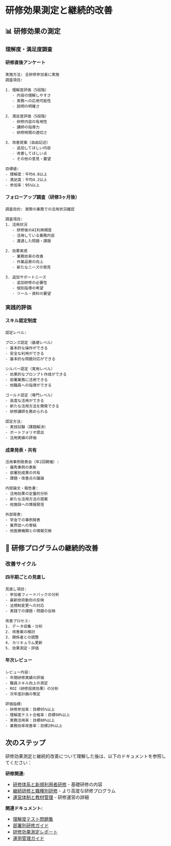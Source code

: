 # 研修効果測定と継続的改善

## 📊 研修効果の測定

### 理解度・満足度調査

#### 研修直後アンケート
```
実施方法: 全研修参加者に実施
調査項目:

1. 理解度評価（5段階）
   - 内容の理解しやすさ
   - 実務への応用可能性
   - 説明の明確さ

2. 満足度評価（5段階）
   - 研修内容の有用性
   - 講師の指導力
   - 研修時間の適切さ

3. 改善提案（自由記述）
   - 追加してほしい内容
   - 改善してほしい点
   - その他の意見・要望

目標値:
- 理解度：平均4.0以上
- 満足度：平均4.2以上
- 参加率：95%以上
```

#### フォローアップ調査（研修3ヶ月後）
```
調査目的: 実際の業務での活用状況確認

調査項目:
1. 活用状況
   - 研修後のAI利用頻度
   - 活用している業務内容
   - 遭遇した問題・課題

2. 効果実感
   - 業務効率の改善
   - 作業品質の向上
   - 新たなニーズの発見

3. 追加サポートニーズ
   - 追加研修の必要性
   - 個別指導の希望
   - ツール・資料の要望
```

### 実践的評価

#### スキル認定制度
```
認定レベル:

ブロンズ認定（基礎レベル）
- 基本的な操作ができる
- 安全な利用ができる
- 基本的な問題対応ができる

シルバー認定（実用レベル）
- 効果的なプロンプト作成ができる
- 部署業務に活用できる
- 他職員への指導ができる

ゴールド認定（専門レベル）
- 高度な活用ができる
- 新たな活用方法を開発できる
- 研修講師を務められる

認定方法:
- 実技試験（課題解決）
- ポートフォリオ提出
- 活用実績の評価
```

#### 成果発表・共有
```
活用事例発表会（年2回開催）:
- 優秀事例の表彰
- 部署別成果の共有
- 課題・改善点の議論

内部論文・報告書:
- 活用効果の定量的分析
- 新たな活用方法の提案
- 他施設への情報発信

外部発表:
- 学会での事例発表
- 業界誌への寄稿
- 他医療機関との情報交換
```

## 🔄 研修プログラムの継続的改善

### 改善サイクル

#### 四半期ごとの見直し
```
見直し項目:
- 参加者フィードバックの分析
- 最新技術動向の反映
- 法規制変更への対応
- 実践での課題・問題の反映

改善プロセス:
1. データ収集・分析
2. 改善案の検討
3. 関係者との調整
4. カリキュラム更新
5. 効果測定・評価
```

#### 年次レビュー
```
レビュー内容:
- 年間研修実績の評価
- 職員スキル向上の測定
- ROI（研修投資効果）の分析
- 次年度計画の策定

評価指標:
- 研修参加率：目標95%以上
- 理解度テスト合格率：目標90%以上
- 実務活用率：目標80%以上
- 業務効率改善率：目標20%以上
```

## 次のステップ

研修効果測定と継続的改善について理解した後は、以下のドキュメントを参照してください：

**研修関連:**
- [研修体系と新規利用者研修](./01-overview.md) - 基礎研修の内容
- [継続研修と職種別研修](./02-advanced.md) - より高度な研修プログラム
- [運営体制と教材管理](./04-management.md) - 研修運営の詳細

**関連ドキュメント:**
- [理解度テスト問題集](./02-assessment-tests.md)
- [部署別研修ガイド](./03-department-specific-training.md)
- [研修効果測定レポート](../07-reporting/02-training-effectiveness.md)
- [運用管理ガイド](../04-implementation/04-operations-management.md)